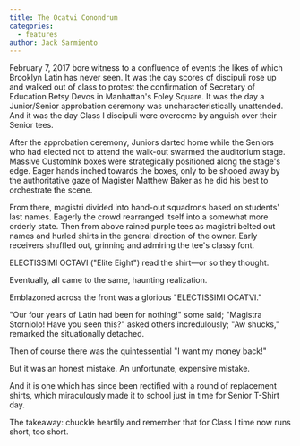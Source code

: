 ```yaml
---
title: The Ocatvi Conondrum
categories:
  - features
author: Jack Sarmiento
---
```


February 7, 2017 bore witness to a confluence of events the likes of which Brooklyn Latin has never seen. It was the day scores of discipuli rose up and walked out of class to protest the confirmation of Secretary of Education Betsy Devos in Manhattan's Foley Square. It was the day a Junior/Senior approbation ceremony was uncharacteristically unattended. And it was the day Class I discipuli were overcome by anguish over their Senior tees.

After the approbation ceremony, Juniors darted home while the Seniors who had elected not to attend the walk-out swarmed the auditorium stage. Massive CustomInk boxes were strategically positioned along the stage's edge. Eager hands inched towards the boxes, only to be shooed away by the authoritative gaze of Magister Matthew Baker as he did his best to orchestrate the scene.

From there, magistri divided into hand-out squadrons based on students' last names. Eagerly the crowd rearranged itself into a somewhat more orderly state. Then from above rained purple tees as magistri belted out names and hurled shirts in the general direction of the owner. Early receivers shuffled out, grinning and admiring the tee's classy font.

ELECTISSIMI OCTAVI ("Elite Eight") read the shirt—or so they thought.

Eventually, all came to the same, haunting realization.

Emblazoned across the front was a glorious "ELECTISSIMI OCATVI."

"Our four years of Latin had been for nothing!" some said; "Magistra Storniolo! Have you seen this?" asked others incredulously; "Aw shucks," remarked the situationally detached.

Then of course there was the quintessential "I want my money back!"

But it was an honest mistake. An unfortunate, expensive mistake.

And it is one which has since been rectified with a round of replacement shirts, which miraculously made it to school just in time for Senior T-Shirt day.

The takeaway: chuckle heartily and remember that for Class I time now runs short, too short.
